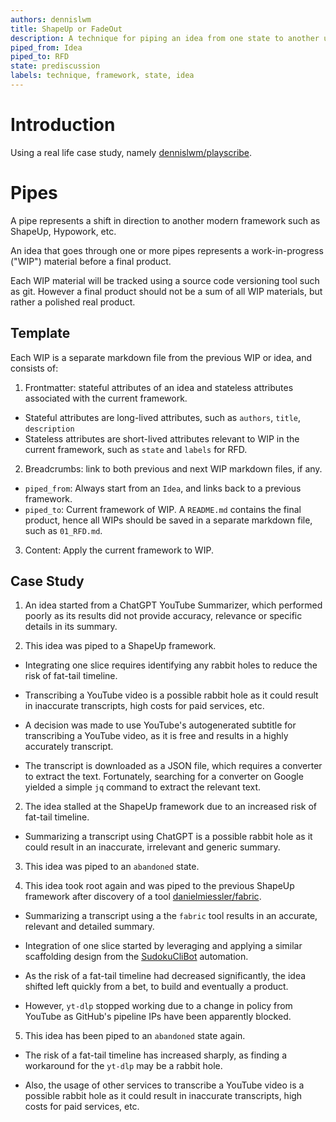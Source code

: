 ```yaml
---
authors: dennislwm
title: ShapeUp or FadeOut
description: A technique for piping an idea from one state to another using modern frameworks.
piped_from: Idea
piped_to: RFD
state: prediscussion
labels: technique, framework, state, idea
---
```


# Introduction

Using a real life case study, namely [dennislwm/playscribe](https://github.com/dennislwm/playscribe).

# Pipes

A pipe represents a shift in direction to another modern framework such as ShapeUp, Hypowork, etc.

An idea that goes through one or more pipes represents a work-in-progress ("WIP") material before a final product.

Each WIP material will be tracked using a source code versioning tool such as git. However a final product should not be a sum of all WIP materials, but rather a polished real product.

## Template

Each WIP is a separate markdown file from the previous WIP or idea, and consists of:

1. Frontmatter: stateful attributes of an idea and stateless attributes associated with the current framework.
  * Stateful attributes are long-lived attributes, such as `authors`, `title`, `description`
  * Stateless attributes are short-lived attributes relevant to WIP in the current framework, such as `state` and `labels` for RFD.

2. Breadcrumbs: link to both previous and next WIP markdown files, if any.
  * `piped_from`: Always start from an `Idea`, and links back to a previous framework.
  * `piped_to`: Current framework of WIP. A `README.md` contains the final product, hence all WIPs should be saved in a separate markdown file, such as `01_RFD.md`.

3. Content: Apply the current framework to WIP.

## Case Study

1. An idea started from a ChatGPT YouTube Summarizer, which performed poorly as its results did not provide accuracy, relevance or specific details in its summary.

2. This idea was piped to a ShapeUp framework.

* Integrating one slice requires identifying any rabbit holes to reduce the risk of fat-tail timeline.

* Transcribing a YouTube video is a possible rabbit hole as it could result in inaccurate transcripts, high costs for paid services, etc.

* A decision was made to use YouTube's autogenerated subtitle for transcribing a YouTube video, as it is free and results in a highly accurately transcript.

* The transcript is downloaded as a JSON file, which requires a converter to extract the text. Fortunately, searching for a converter on Google yielded a simple `jq` command to extract the relevant text.

2. The idea stalled at the ShapeUp framework due to an increased risk of fat-tail timeline.

* Summarizing a transcript using ChatGPT is a possible rabbit hole as it could result in an inaccurate, irrelevant and generic summary.

3. This idea was piped to an `abandoned` state.

4. This idea took root again and was piped to the previous ShapeUp framework after  discovery of a tool [danielmiessler/fabric](https://github.com/danielmiessler/fabric).

* Summarizing a transcript using a the `fabric` tool results in an accurate, relevant and detailed summary.

* Integration of one slice started by leveraging and applying a similar scaffolding design from the [SudokuCliBot](https://dennislwm.netlify.app/posts/look-mum-no-servers) automation.

* As the risk of a fat-tail timeline had decreased significantly, the idea shifted left quickly from a bet, to build and eventually a product.

* However, `yt-dlp` stopped working due to a change in policy from YouTube as GitHub's pipeline IPs have been apparently blocked.

5. This idea has been piped to an `abandoned` state again.

* The risk of a fat-tail timeline has increased sharply, as finding a workaround for the `yt-dlp` may be a rabbit hole.

* Also, the usage of other services to transcribe a YouTube video is a possible rabbit hole as it could result in inaccurate transcripts, high costs for paid services, etc.